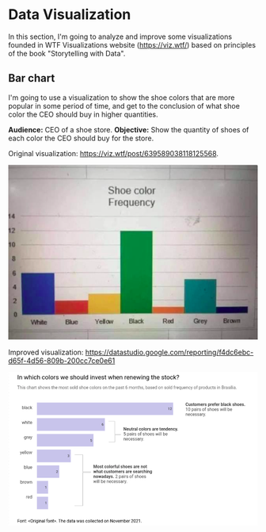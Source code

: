 # Data Visualization

In this section, I'm going to analyze and improve some visualizations founded in WTF Visualizations website (https://viz.wtf/) based on principles of the book "Storytelling with Data".

## Bar chart

I'm going to use a visualization to show the shoe colors that are more popular in some period of time, and get to the conclusion of what shoe color the CEO should buy in higher quantities.

**Audience:** CEO of a shoe store.
**Objective:** Show the quantity of shoes of each color the CEO should buy for the store.

Original visualization: https://viz.wtf/post/639589038118125568.

<p align="center">
    <img src="screenshots/DataVisualization/Barchart1.png" width="900">
</p>
    
Improved visualization: https://datastudio.google.com/reporting/f4dc6ebc-d65f-4d56-809b-200cc7ce0e61

<p align="center">
    <img src="screenshots/DataVisualization/Barchart2.png" width="900">
</p>

